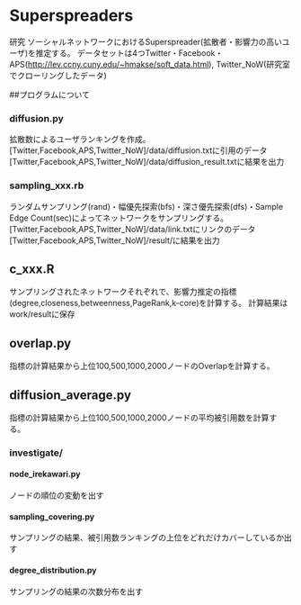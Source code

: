 # Superspreaders
研究
ソーシャルネットワークにおけるSuperspreader(拡散者・影響力の高いユーザ)を推定する。
データセットは4つTwitter・Facebook・APS(http://lev.ccny.cuny.edu/~hmakse/soft_data.html), Twitter_NoW(研究室でクローリングしたデータ)

##プログラムについて
### diffusion.py
拡散数によるユーザランキングを作成。
[Twitter,Facebook,APS,Twitter_NoW]/data/diffusion.txtに引用のデータ
[Twitter,Facebook,APS,Twitter_NoW]/data/diffusion_result.txtに結果を出力

### sampling_xxx.rb
ランダムサンプリング(rand)・幅優先探索(bfs)・深さ優先探索(dfs)・Sample Edge Count(sec)によってネットワークをサンプリングする。
[Twitter,Facebook,APS,Twitter_NoW]/data/link.txtにリンクのデータ
[Twitter,Facebook,APS,Twitter_NoW]/result/に結果を出力

## c_xxx.R
サンプリングされたネットワークそれぞれで、影響力推定の指標(degree,closeness,betweenness,PageRank,k-core)を計算する。
計算結果はwork/resultに保存

## overlap.py
指標の計算結果から上位100,500,1000,2000ノードのOverlapを計算する。

## diffusion_average.py
指標の計算結果から上位100,500,1000,2000ノードの平均被引用数を計算する。

### investigate/
#### node_irekawari.py
ノードの順位の変動を出す
#### sampling_covering.py
サンプリングの結果、被引用数ランキングの上位をどれだけカバーしているか出す
#### degree_distribution.py
サンプリングの結果の次数分布を出す
